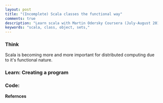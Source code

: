 ```yaml
---
layout: post
title: "(Incomplete) Scala classes the functional way"
comments: true
description: "Learn scala with Martin Odersky Coursera (July-August 2016)"
keywords: "scala, class, object, sets,"
---
```


### Think 
Scala is becoming more and more important for distributed computing due to it's functional nature.


### Learn: Creating a program
 
### Code: 

**Refernces**